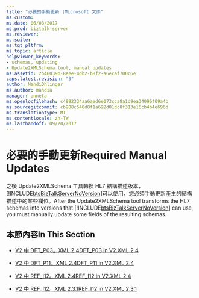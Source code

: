 ```yaml
---
title: "必要的手動更新 |Microsoft 文件"
ms.custom: 
ms.date: 06/08/2017
ms.prod: biztalk-server
ms.reviewer: 
ms.suite: 
ms.tgt_pltfrm: 
ms.topic: article
helpviewer_keywords:
- schemas, updating
- Update2XMLSchema tool, manual updates
ms.assetid: 2b46039b-8eee-4db2-b8f2-a6ecaf700c6e
caps.latest.revision: "3"
author: MandiOhlinger
ms.author: mandia
manager: anneta
ms.openlocfilehash: c4992334aa6aed6e073cca8a1d9ea34096f09a4b
ms.sourcegitcommit: cb908c540d8f1a692d01dc8f313e16cb4b4e696d
ms.translationtype: MT
ms.contentlocale: zh-TW
ms.lasthandoff: 09/20/2017
---
```

# <a name="required-manual-updates"></a><span data-ttu-id="73300-102">必要的手動更新</span><span class="sxs-lookup"><span data-stu-id="73300-102">Required Manual Updates</span></span>
<span data-ttu-id="73300-103">之後 Update2XMLSchema 工具轉換 HL7 結構描述版本，[!INCLUDE[btsBizTalkServerNoVersion](../../includes/btsbiztalkservernoversion-md.md)]可以使用，您必須手動更新產生的結構描述中的某些欄位。</span><span class="sxs-lookup"><span data-stu-id="73300-103">After the Update2XMLSchema tool transforms the HL7 schemas into versions that [!INCLUDE[btsBizTalkServerNoVersion](../../includes/btsbiztalkservernoversion-md.md)] can use, you must manually update some fields of the resulting schemas.</span></span>  
  
## <a name="in-this-section"></a><span data-ttu-id="73300-104">本節內容</span><span class="sxs-lookup"><span data-stu-id="73300-104">In This Section</span></span>  
  
-   [<span data-ttu-id="73300-105">V2 中 DFT_P03。XML 2.4</span><span class="sxs-lookup"><span data-stu-id="73300-105">DFT_P03 in V2.XML 2.4</span></span>](../../adapters-and-accelerators/accelerator-hl7/dft-p03-in-v2-xml-2-4.md)  
  
-   [<span data-ttu-id="73300-106">V2 中 DFT_P11。XML 2.4</span><span class="sxs-lookup"><span data-stu-id="73300-106">DFT_P11 in V2.XML 2.4</span></span>](../../adapters-and-accelerators/accelerator-hl7/dft-p11-in-v2-xml-2-4.md)  
  
-   [<span data-ttu-id="73300-107">V2 中 REF_I12。XML 2.4</span><span class="sxs-lookup"><span data-stu-id="73300-107">REF_I12 in V2.XML 2.4</span></span>](../../adapters-and-accelerators/accelerator-hl7/ref-i12-in-v2-xml-2-4.md)  
  
-   [<span data-ttu-id="73300-108">V2 中 REF_I12。XML 2.3.1</span><span class="sxs-lookup"><span data-stu-id="73300-108">REF_I12 in V2.XML 2.3.1</span></span>](../../adapters-and-accelerators/accelerator-hl7/ref-i12-in-v2-xml-2-3-1.md)